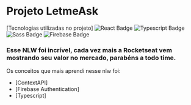 
# Projeto LetmeAsk
[Tecnologias utilizadas no projeto]
![React Badge](https://img.shields.io/badge/-React-000?style=flat-square&logo=React&logoColor=white&link=https://pt-br.reactjs.org/)
![Typescript Badge](https://img.shields.io/badge/-Typescript-000?style=flat-square&logo=Typescript&logoColor=white&link=https://www.typescriptlang.org/)
![Sass Badge](https://img.shields.io/badge/-Sass-000?style=flat-square&logo=Sass&logoColor=white&link=https://sass-lang.com/)
![Firebase Badge](https://img.shields.io/badge/-Firebase-000?style=flat-square&logo=Firebase&logoColor=white&link=https://firebase.google.com/?hl=pt)



### Esse NLW foi incrível, cada vez mais a Rocketseat vem mostrando seu valor no mercado, parabéns a todo time.

Os conceitos que mais aprendi nesse nlw foi:
- [ContextAPI]
- [Firebase Authentication]
- [Typescript]

